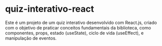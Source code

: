 # quiz-interativo-react
Este é um projeto de um quiz interativo desenvolvido com React.js, criado com o objetivo de praticar conceitos fundamentais da biblioteca, como componentes, props, estado (useState), ciclo de vida (useEffect), e manipulação de eventos.
